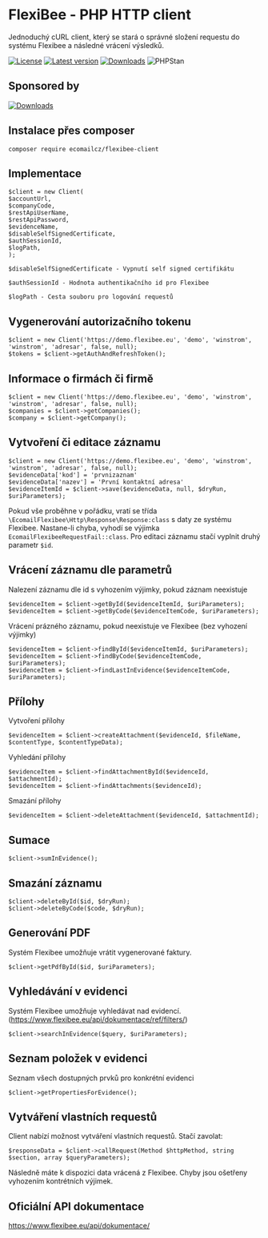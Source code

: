 # FlexiBee - PHP HTTP client
Jednoduchý cURL client, který se stará o správné složení requestu do systému Flexibee a následné vrácení výsledků.

[![License](https://poser.pugx.org/ecomailcz/flexibee-client/license?format=flat)](https://packagist.org/packages/ecomailcz/flexibee-client)
[![Latest version](https://img.shields.io/packagist/v/ecomailcz/flexibee-client.svg?colorB=007EC6)](https://packagist.org/packages/ecomailcz/flexibee-client)
[![Downloads](https://img.shields.io/packagist/dt/ecomailcz/flexibee-client.svg?colorB=007EC6)](https://packagist.org/packages/ecomailcz/flexibee-client)
![PHPStan](https://img.shields.io/badge/style-level%207-brightgreen.svg?&label=phpstan)
## Sponsored by
[![Downloads](https://ecomail.cz/images/logo@2.png)](https://ecomail.cz)

## Instalace přes composer
```composer require ecomailcz/flexibee-client```

## Implementace
```
$client = new Client(
$accountUrl, 
$companyCode, 
$restApiUserName, 
$restApiPassword, 
$evidenceName, 
$disableSelfSignedCertificate,
$authSessionId,
$logPath,
);
```
`$disableSelfSignedCertificate - Vypnutí self signed certifikátu`

`$authSessionId - Hodnota authentikačního id pro Flexibee`

`$logPath - Cesta souboru pro logování requestů`

## Vygenerování autorizačního tokenu
```
$client = new Client('https://demo.flexibee.eu', 'demo', 'winstrom', 'winstrom', 'adresar', false, null);
$tokens = $client->getAuthAndRefreshToken();
```

## Informace o firmách či firmě
```
$client = new Client('https://demo.flexibee.eu', 'demo', 'winstrom', 'winstrom', 'adresar', false, null);
$companies = $client->getCompanies();
$company = $client->getCompany();
```

## Vytvoření či editace záznamu
```
$client = new Client('https://demo.flexibee.eu', 'demo', 'winstrom', 'winstrom', 'adresar', false, null);
$evidenceData['kod'] = 'prvnizaznam'
$evidenceData['nazev'] = 'První kontaktní adresa'
$evidenceItemId = $client->save($evidenceData, null, $dryRun, $uriParameters);
```
Pokud vše proběhne v pořádku, vratí se třída `\EcomailFlexibee\Http\Response\Response:class` s daty ze systému Flexibee. Nastane-li chyba, vyhodí se výjimka
`EcomailFlexibeeRequestFail::class`. Pro editaci záznamu stačí vyplnit druhý parametr `$id`.

## Vrácení záznamu dle parametrů
Nalezení záznamu dle id s vyhozením výjimky, pokud záznam neexistuje  
```
$evidenceItem = $client->getById($evidenceItemId, $uriParameters);
$evidenceItem = $client->getByCode($evidenceItemCode, $uriParameters);
```

Vrácení prázného záznamu, pokud neexistuje ve Flexibee (bez vyhození výjimky)  
```
$evidenceItem = $client->findById($evidenceItemId, $uriParameters);
$evidenceItem = $client->findByCode($evidenceItemCode, $uriParameters);
$evidenceItem = $client->findLastInEvidence($evidenceItemCode, $uriParameters);
```

## Přílohy
Vytvoření přílohy  
```
$evidenceItem = $client->createAttachment($evidenceId, $fileName, $contentType, $contentTypeData);
```

Vyhledání přílohy  
```
$evidenceItem = $client->findAttachmentById($evidenceId, $attachmentId);
$evidenceItem = $client->findAttachments($evidenceId);
```

Smazání přílohy  
```
$evidenceItem = $client->deleteAttachment($evidenceId, $attachmentId);
```

## Sumace
```
$client->sumInEvidence();
```

## Smazání záznamu
```
$client->deleteById($id, $dryRun);
$client->deleteByCode($code, $dryRun);
```

## Generování PDF
Systém Flexibee umožňuje vrátit vygenerované faktury.
```
$client->getPdfById($id, $uriParameters);
```

## Vyhledávání v evidenci
Systém Flexibee umožňuje vyhledávat nad evidencí. (https://www.flexibee.eu/api/dokumentace/ref/filters/)
```
$client->searchInEvidence($query, $uriParameters);
```
## Seznam položek v evidenci
Seznam všech dostupných prvků pro konkrétní evidenci
```
$client->getPropertiesForEvidence();
```
## Vytváření vlastních requestů
Client nabízí možnost vytváření vlastních requestů. Stačí zavolat:  
```
$responseData = $client->callRequest(Method $httpMethod, string $section, array $queryParameters);
```
Následně máte k dispozici data vrácená z Flexibee. Chyby jsou ošetřeny vyhozením kontrétních výjimek.

## Oficiální API dokumentace
https://www.flexibee.eu/api/dokumentace/
